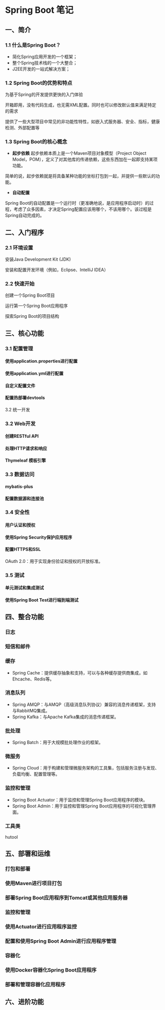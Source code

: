 # Spring Boot 笔记

## 一、简介

### 1.1 什么是Spring Boot？

- 简化Spring应用开发的一个框架；
- 整个Spring技术栈的一个大整合；
- J2EE开发的一站式解决方案；

### 1.2 Spring Boot的优势和特点

为基于Spring的开发提供更快的入门体验

开箱即用，没有代码生成，也无需XML配置。同时也可以修改默认值来满足特定的需求

提供了一些大型项目中常见的非功能性特性，如嵌入式服务器、安全、指标，健康检测、外部配置等



### 1.3 Spring Boot的核心概念

- **起步依赖** 起步依赖本质上是一个Maven项目对象模型（Project Object Model，POM），定义了对其他库的传递依赖，这些东西加在一起即支持某项功能。

简单的说，起步依赖就是将具备某种功能的坐标打包到一起，并提供一些默认的功能。

- **自动配置**

Spring Boot的自动配置是一个运行时（更准确地说，是应用程序启动时）的过程，考虑了众多因素，才决定Spring配置应该用哪个，不该用哪个。该过程是Spring自动完成的。

## 二、入门程序

### 2.1 环境设置

安装Java Development Kit (JDK)

安装和配置开发环境（例如，Eclipse、IntelliJ IDEA）

### 2.2 快速开始

创建一个Spring Boot项目

运行第一个Spring Boot应用程序

探索Spring Boot的项目结构

## 三、核心功能

### 3.1 配置管理

#### 使用application.properties进行配置



#### 使用application.yml进行配置



#### 自定义配置文件

#### 配置热部署devtools

3.2 统一开发



### 3.2 Web开发

#### 创建RESTful API

#### 处理HTTP请求和响应

#### Thymeleaf 模板引擎



### 3.3 数据访问

#### mybatis-plus

#### 配置数据源和连接池



### 3.4 安全性

#### 用户认证和授权

#### 使用Spring Security保护应用程序

#### 配置HTTPS和SSL

OAuth 2.0：用于实现身份验证和授权的开放标准。



### 3.5 测试

#### 单元测试和集成测试

#### 使用Spring Boot Test进行端到端测试

## 四、整合功能

### 日志



### 短信和邮件

### 缓存

- Spring Cache：提供缓存抽象和支持，可以与各种缓存提供商集成，如Ehcache、Redis等。

### 消息队列

- Spring AMQP：与AMQP（高级消息队列协议）兼容的消息传递框架，支持与RabbitMQ集成。
- Spring Kafka：与Apache Kafka集成的消息传递框架。

### 批处理

- Spring Batch：用于大规模批处理作业的框架。

### 微服务

- Spring Cloud：用于构建和管理微服务架构的工具集，包括服务注册与发现、负载均衡、配置管理等。

### 监控和管理

- Spring Boot Actuator：用于监控和管理Spring Boot应用程序的模块。
- Spring Boot Admin：用于监控和管理Spring Boot应用程序的可视化管理界面。

### 



### 工具类

hutool



## 五、部署和运维

### 打包和部署

### 使用Maven进行项目打包

### 部署Spring Boot应用程序到Tomcat或其他应用服务器

### 监控和管理

### 使用Actuator进行应用程序监控

### 配置和使用Spring Boot Admin进行应用程序管理

### 容器化

### 使用Docker容器化Spring Boot应用程序

### 部署和管理容器化应用程序

## 六、进阶功能